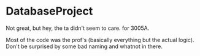 # DatabaseProject
Not great, but hey, the ta didn't seem to care. for 3005A.

Most of the code was the prof's (basically everything but the actual logic). Don't be surprised by some bad naming and whatnot in there. 
